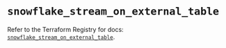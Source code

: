 # `snowflake_stream_on_external_table`

Refer to the Terraform Registry for docs: [`snowflake_stream_on_external_table`](https://registry.terraform.io/providers/snowflakedb/snowflake/2.5.0/docs/resources/stream_on_external_table).
